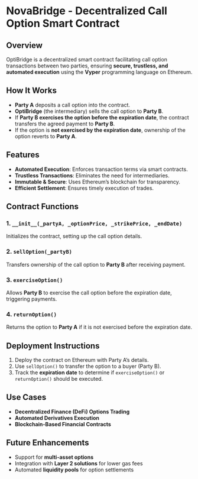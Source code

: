 # NovaBridge - Decentralized Call Option Smart Contract

## Overview
OptiBridge is a decentralized smart contract facilitating call option transactions between two parties, ensuring **secure, trustless, and automated execution** using the **Vyper** programming language on Ethereum.

## How It Works
- **Party A** deposits a call option into the contract.
- **OptiBridge** (the intermediary) sells the call option to **Party B**.
- If **Party B exercises the option before the expiration date**, the contract transfers the agreed payment to **Party B**.
- If the option is **not exercised by the expiration date**, ownership of the option reverts to **Party A**.

## Features
- **Automated Execution**: Enforces transaction terms via smart contracts.
- **Trustless Transactions**: Eliminates the need for intermediaries.
- **Immutable & Secure**: Uses Ethereum’s blockchain for transparency.
- **Efficient Settlement**: Ensures timely execution of trades.

## Contract Functions
### 1. `__init__(_partyA, _optionPrice, _strikePrice, _endDate)`
Initializes the contract, setting up the call option details.

### 2. `sellOption(_partyB)`
Transfers ownership of the call option to **Party B** after receiving payment.

### 3. `exerciseOption()`
Allows **Party B** to exercise the call option before the expiration date, triggering payments.

### 4. `returnOption()`
Returns the option to **Party A** if it is not exercised before the expiration date.

## Deployment Instructions
1. Deploy the contract on Ethereum with Party A’s details.
2. Use `sellOption()` to transfer the option to a buyer (Party B).
3. Track the **expiration date** to determine if `exerciseOption()` or `returnOption()` should be executed.

## Use Cases
- **Decentralized Finance (DeFi) Options Trading**
- **Automated Derivatives Execution**
- **Blockchain-Based Financial Contracts**

## Future Enhancements
- Support for **multi-asset options**
- Integration with **Layer 2 solutions** for lower gas fees
- Automated **liquidity pools** for option settlements

